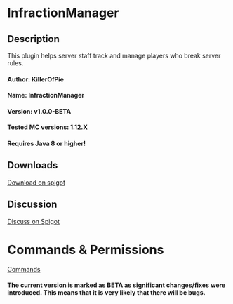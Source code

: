 # InfractionManager

## Description
This plugin helps server staff track and manage players who break server rules.

#### Author: KillerOfPie
#### Name: InfractionManager
#### Version: v1.0.0-BETA
#### Tested MC versions: 1.12.X

#### Requires Java 8 or higher!


## Downloads
[Download on spigot](https://www.spigotmc.org/resources/infractionmanager.52022/)


## Discussion
[Discuss on Spigot](https://www.spigotmc.org/threads/infractionmanager.296746/)


# Commands & Permissions
[Commands](Commands)

#### The current version is marked as BETA as significant changes/fixes were introduced. This means that it is very likely that there will be bugs.
